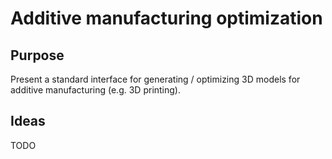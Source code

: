 # Additive manufacturing optimization

## Purpose

Present a standard interface for generating / optimizing 3D models for additive manufacturing (e.g. 3D printing).

## Ideas

TODO

